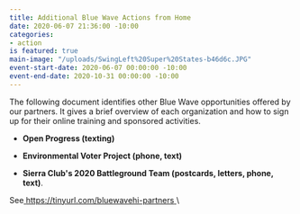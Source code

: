 ```yaml
---
title: Additional Blue Wave Actions from Home
date: 2020-06-07 21:36:00 -10:00
categories:
- action
is featured: true
main-image: "/uploads/SwingLeft%20Super%20States-b46d6c.JPG"
event-start-date: 2020-06-07 00:00:00 -10:00
event-end-date: 2020-10-31 00:00:00 -10:00
---
```


The following document  identifies other Blue Wave opportunities offered by our partners.  It gives a brief overview of each organization and how to sign up for their online training and sponsored activities. 

*  **Open Progress (texting)**

* **Environmental Voter Project (phone, text)**

* **Sierra Club's 2020 Battleground Team (postcards, letters, phone, text)**.

See[ https://tinyurl.com/bluewavehi-partners ](https://tinyurl.com/bluewavehi-partners)\
